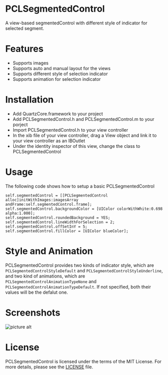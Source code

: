 # PCLSegmentedControl
A view-based segmentedControl with different style of indicator for selected segment.
# Features
* Supports images
* Supports auto and manual layout for the views
* Supports different style of selection indicator
* Supports animation for selection indicator

# Installation
* Add QuartzCore.framework to your project
* Add PCLSegmentedControl.h and PCLSegmentedControl.m to your porject
* Import PCLSegmentedControl.h to your view controller
* In the xib file of your view controller, drag a View object and link it to your view controller as an IBOutlet
* Under the identity inspector of this view, change the class to PCLSegmentedControl

# Usage
The following code shows how to setup a basic PCLSegmentedControl
```
self.segmentedControl = [[PCLSegmentedControl alloc]initWithImages:imagesArray andFrame:self.segmentedControl.frame];
self.segmentedControl.backgroundColor = [UIColor colorWithWhite:0.698 alpha:1.000];
self.segmentedControl.roundedBackground = YES;
self.segmentedControl.lineWidthForSelection = 2;
self.segmentedControl.offSetInY = 5;
self.segmentedControl.fillColor = [UIColor blueColor];
```

# Style and Animation
PCLSegmentedControl provides two kinds of indicator style, which are ```PCLSegmentedControlStyleDefault``` and ```PCLSegmentedControlStyleUnderline```, and two kind of animations, which are ```PCLSegmentedControlAnimationTypeNone``` and ```PCLSegmentedControlAnimationTypeDefault```. If not specified, both their values will be the defalut one.

# Screenshots
![picture alt](https://cloud.githubusercontent.com/assets/12094516/12435023/8a0e253c-bebf-11e5-9d60-d872062d05ea.png)


# License
PCLSegmentedControl is licensed under the terms of the MIT License. 
For more details, please see the [LICENSE](https://github.com/pinchih/PCLSegmentedControl/blob/master/LICENSE.md) file.



